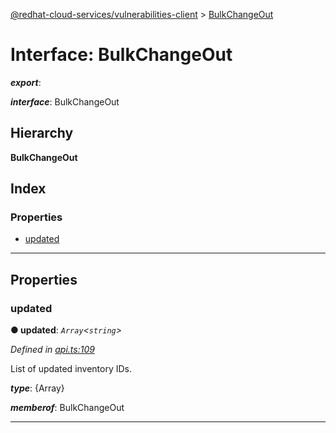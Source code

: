 [@redhat-cloud-services/vulnerabilities-client](../README.md) > [BulkChangeOut](../interfaces/bulkchangeout.md)

# Interface: BulkChangeOut

*__export__*: 

*__interface__*: BulkChangeOut

## Hierarchy

**BulkChangeOut**

## Index

### Properties

* [updated](bulkchangeout.md#updated)

---

## Properties

<a id="updated"></a>

###  updated

**● updated**: *`Array`<`string`>*

*Defined in [api.ts:109](https://github.com/RedHatInsights/javascript-clients/blob/master/packages/vulnerabilities/api.ts#L109)*

List of updated inventory IDs.

*__type__*: {Array}

*__memberof__*: BulkChangeOut

___

